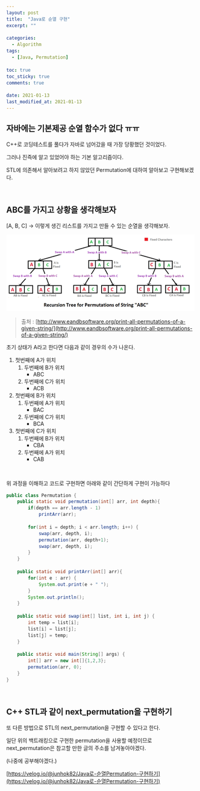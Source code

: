 ```yaml
---
layout: post
title:  "Java로 순열 구현"
excerpt: ""

categories:
  - Algorithm
tags:
  - [Java, Permutation]

toc: true
toc_sticky: true
comments: true
 
date: 2021-01-13
last_modified_at: 2021-01-13
---
```

## 자바에는 기본제공 순열 함수가 없다 ㅠㅠ

C++로 코딩테스트를 풀다가 자바로 넘어갔을 때 가장 당황했던 것이었다.

그러나 진즉에 알고 있었어야 하는 기본 알고리즘이다.

STL에 의존해서 알아보려고 하지 않았던 Permutation에 대하여 알아보고 구현해보겠다.

<br>

## ABC를 가지고 상황을 생각해보자

[A, B, C] -> 이렇게 생긴 리스트를 가지고 만들 수 있는 순열을 생각해보자.

![1](/public/img/Permutation/1.gif)

>  출처 : [http://www.eandbsoftware.org/print-all-permutations-of-a-given-string/](http://www.eandbsoftware.org/print-all-permutations-of-a-given-string/)

초기 상태가 A라고 한다면 다음과 같이 경우의 수가 나온다.

1. 첫번째에 A가 위치
   1. 두번째에 B가 위치
      - ABC
   2. 두번째에 C가 위치
      - ACB
2. 첫번째에 B가 위치
   1. 두번째에 A가 위치
      - BAC
   2. 두번째에 C가 위치
      - BCA
3. 첫번째에 C가 위치
   1. 두번째에 B가 위치
      - CBA
   2. 두번째에 A가 위치
      - CAB

<br>

위 과정을 이해하고 코드로 구현하면 아래와 같이 간단하게 구현이 가능하다

```java
public class Permutation {
    public static void permutation(int[] arr, int depth){
        if(depth == arr.length - 1)
            printArr(arr);

        for(int i = depth; i < arr.length; i++) {
            swap(arr, depth, i);
            permutation(arr, depth+1);
            swap(arr, depth, i);
        }
    }

    public static void printArr(int[] arr){
        for(int e : arr) {
            System.out.print(e + " ");
        }
        System.out.println();
    }

    public static void swap(int[] list, int i, int j) {
        int temp = list[i];
        list[i] = list[j];
        list[j] = temp;
    }

    public static void main(String[] args) {
        int[] arr = new int[]{1,2,3};
        permutation(arr, 0);
    }
}
```

<br>

## C++ STL과 같이 next_permutation을 구현하기

또 다른 방법으로 STL의 next_permutation을 구현할 수 있다고 한다.

일단 위의 백트래킹으로 구현한 permutation을 사용할 예정이므로 next_permutation은 참고할 만한 글의 주소를 남겨놓아야겠다.

(나중에 공부해야겠다.)

[https://velog.io/@junhok82/Java로-순열Permutation-구현하기](https://velog.io/@junhok82/Java로-순열Permutation-구현하기)

